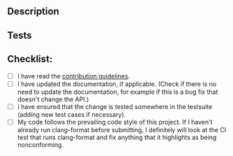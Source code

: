 <!-- This is just a guideline and set of reminders about what constitutes -->
<!-- a good PR. Feel free to delete all this matter and replace it with   -->
<!-- your own detailed message about the PR, assuming you hit all the     -->
<!-- important points made below.                                         -->


## Description

<!-- Please provide a description of what this PR is meant to fix, and  -->
<!-- how it works (if it's not going to be very clear from the code).   -->

## Tests

<!-- Did you / should you add a testsuite case (new test, or add to an  -->
<!-- existing test) to verify that this works?                          -->


## Checklist:

<!-- Put an 'x' in the boxes as you complete the checklist items -->

- [ ] I have read the [contribution guidelines](https://github.com/AcademySoftwareFoundation/rawtoaces/blob/main/docs/CONTRIBUTING.md).
- [ ] I have updated the documentation, if applicable. (Check if there is no
  need to update the documentation, for example if this is a bug fix that
  doesn't change the API.)
- [ ] I have ensured that the change is tested somewhere in the testsuite
  (adding new test cases if necessary).
- [ ] My code follows the prevailing code style of this project. If I haven't
  already run clang-format before submitting, I definitely will look at the CI
  test that runs clang-format and fix anything that it highlights as being
  nonconforming.
